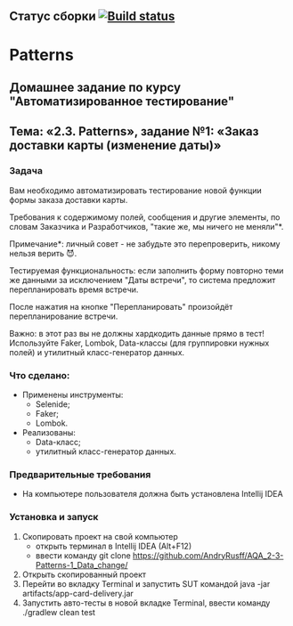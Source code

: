 ## Статус сборки [![Build status](https://ci.appveyor.com/api/projects/status/bk8unphj1lnlww47?svg=true)](https://ci.appveyor.com/project/AndryRusff/aqa-2-3-patterns-1-data-change)
# Patterns
## Домашнее задание по курсу "Автоматизированное тестирование"
## Тема: «2.3. Patterns», задание №1: «Заказ доставки карты (изменение даты)»
### Задача
Вам необходимо автоматизировать тестирование новой функции формы заказа доставки карты.

Требования к содержимому полей, сообщения и другие элементы, по словам Заказчика и Разработчиков, "такие же, мы ничего не меняли"*.

Примечание*: личный совет - не забудьте это перепроверить, никому нельзя верить 😈.

Тестируемая функциональность: если заполнить форму повторно теми же данными за исключением "Даты встречи", то система предложит перепланировать время встречи.

После нажатия на кнопке "Перепланировать" произойдёт перепланирование встречи.

Важно: в этот раз вы не должны хардкодить данные прямо в тест! Используйте Faker, Lombok, Data-классы (для группировки нужных полей) и утилитный класс-генератор данных.

### Что сделано:
- Применены инструменты:
	- Selenide;
	- Faker;
	- Lombok.
- Реализованы:
	- Data-класс;
	- утилитный класс-генератор данных.
### Предварительные требования
- На компьютере пользователя должна быть установлена Intellij IDEA
### Установка и запуск
1. Скопировать проект на свой компьютер
	- открыть терминал в Intellij IDEA (Alt+F12)
	- ввести команду 	git clone https://github.com/AndryRusff/AQA_2-3-Patterns-1_Data_change/
1. Открыть скопированный проект 
1. Перейти во вкладку Terminal и запустить SUT командой java -jar artifacts/app-card-delivery.jar
1. Запустить авто-тесты в новой вкладке Terminal, ввести команду ./gradlew clean test
